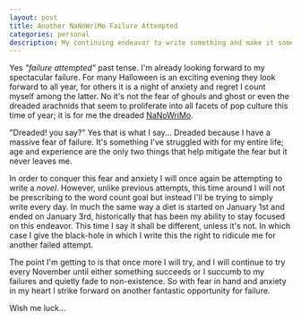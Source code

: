 ```yaml
---
layout: post
title: Another NaNoWriMo Failure Attempted
categories: personal
description: My continuing endeavor to write something and make it something.
---
```


Yes _"failure attempted"_ past tense. I'm already looking forward to my spectacular failure. For many Halloween is an exciting evening they look forward to all year, for others it is a night of anxiety and regret I count myself among the latter. No it's not the fear of ghouls and ghost or even the dreaded arachnids that seem to proliferate into all facets of pop culture this time of year; it is for me the dreaded [NaNoWriMo](http://nanowrimo.org/). <!-- more -->

<script async="" src="//pagead2.googlesyndication.com/pagead/js/adsbygoogle.js">
</script>

 <!-- splunkdotnet-putty -->

<ins class="adsbygoogle" style="display:block" data-ad-client="ca-pub-9669749806151313" data-ad-slot="1361967586" data-ad-format="auto">
</ins>



<script>
(adsbygoogle = window.adsbygoogle || []).push({});
</script>

"Dreaded! you say?" Yes that is what I say... Dreaded because I have a massive fear of failure. It's something I've struggled with for my entire life; age and experience are the only two things that help mitigate the fear but it never leaves me.

In order to conquer this fear and anxiety I will once again be attempting to write a _novel_. However, unlike previous attempts, this time around I will not be prescribing to the word count goal but instead I'll be trying to simply write every day. In much the same way a diet is started on January 1st and ended on January 3rd, historically that has been my ability to stay focused on this endeavor. This time I say it shall be different, unless it's not. In which case I give the black-hole in which I write this the right to ridicule me for another failed attempt.

The point I'm getting to is that once more I will try, and I will continue to try every November until either something succeeds or I succumb to my failures and quietly fade to non-existence. So with fear in hand and anxiety in my heart I strike forward on another fantastic opportunity for failure.

Wish me luck...
